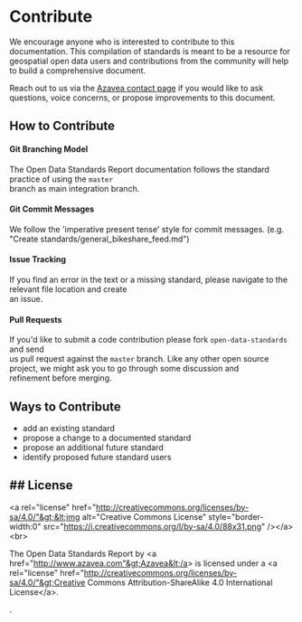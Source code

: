 # Contribute

We encourage anyone who is interested to contribute to this documentation. This compilation of standards is meant to be a resource for geospatial open data users and contributions from the community will help to build a comprehensive document.

Reach out to us via the [Azavea contact page](https://www.azavea.com/contact-us/) if you would like to ask questions, voice concerns, or propose improvements to this document.

## How to Contribute

#### Git Branching Model

The Open Data Standards Report documentation follows the standard practice of using the `master`  
branch as main integration branch.

#### Git Commit Messages

We follow the 'imperative present tense' style for commit messages. \(e.g.  
"Create standards/general\_bikeshare\_feed.md"\)

#### Issue Tracking

If you find an error in the text or a missing standard,  please navigate to the relevant file location and create  
an issue.

#### Pull Requests

If you'd like to submit a code contribution please fork `open-data-standards` and send  
us pull request against the `master` branch. Like any other open source  
project, we might ask you to go through some discussion and  
refinement before merging.

## Ways to Contribute

* add an existing standard
* propose a change to a documented standard
* propose an additional future standard
* identify proposed future standard users

## \#\# License

&lt;a rel="license" href="http://creativecommons.org/licenses/by-sa/4.0/"&gt;&lt;img alt="Creative Commons License" style="border-width:0" src="https://i.creativecommons.org/l/by-sa/4.0/88x31.png" /&gt;&lt;/a&gt;&lt;br&gt;

The Open Data Standards Report by &lt;a href="http://www.azavea.com"&gt;Azavea&lt;/a&gt; is licensed under a &lt;a rel="license" href="http://creativecommons.org/licenses/by-sa/4.0/"&gt;Creative Commons Attribution-ShareAlike 4.0 International License&lt;/a&gt;.

.



